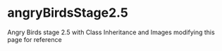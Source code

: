 # angryBirdsStage2.5
Angry Birds stage 2.5 with Class Inheritance and Images modifying this page for reference
